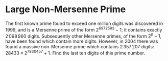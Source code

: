 # Large Non-Mersenne Prime

The first known prime found to exceed one million digits was discovered in 1999, and is a Mersenne prime of the form $2^{6972593} - 1$; it contains exactly $2\,098\,960$ digits. Subsequently other Mersenne primes, of the form $2^p - 1$, have been found which contain more digits.
However, in 2004 there was found a massive non-Mersenne prime which contains $2\,357\,207$ digits: $28433 \times 2^{7830457} + 1$.
Find the last ten digits of this prime number.